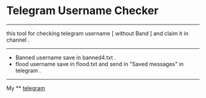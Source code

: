# Telegram Username Checker
***
this tool for checking telegram username [ without Band ] and claim it in channel .
***
* Banned username save in banned4.txt .
* flood username save in flood.txt and send in "Saved messages" in telegram .
***
My 
** [telegram](https://t.me/u_l_w)
